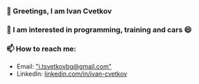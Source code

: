 ### 👋 Greetings, I am Ivan Cvetkov
### :pushpin: I am interested in programming, training and cars 😄
### 📫 How to reach me: 
- Email: ["i.tsvetkovbg@gmail.com"](i.tsvetkovbg@gmail.com)
- LinkedIn: [linkedin.com/in/ivan-cvetkov](https://www.linkedin.com/in/ivan-cvetkov-427333237/)



<!--
**IvanCvetkov/IvanCvetkov** is a ✨ _special_ ✨ repository because its `README.md` (this file) appears on your GitHub profile.

Here are some ideas to get you started:

- 🔭 I’m currently working on ...
- 🌱 I’m currently learning ...
- 👯 I’m looking to collaborate on ...
- 🤔 I’m looking for help with ...
- 💬 Ask me about ...
- 📫 How to reach me: ...
- 😄 Pronouns: ...
- ⚡ Fun fact: ...
-->